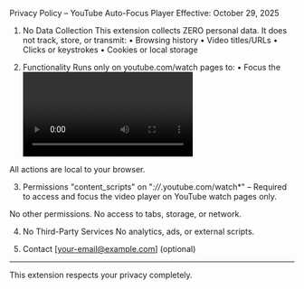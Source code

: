 Privacy Policy – YouTube Auto-Focus Player
Effective: October 29, 2025

1. No Data Collection
This extension collects ZERO personal data. It does not track, store, or transmit:
• Browsing history
• Video titles/URLs
• Clicks or keystrokes
• Cookies or local storage

2. Functionality
Runs only on youtube.com/watch pages to:
• Focus the <video> player
• Re-focus after clicks on volume/settings
• Observe DOM for delayed player load

All actions are local to your browser.

3. Permissions
"content_scripts" on "*://*.youtube.com/watch*" – Required to access and focus the video player on YouTube watch pages only.

No other permissions. No access to tabs, storage, or network.

4. No Third-Party Services
No analytics, ads, or external scripts.

5. Contact
[your-email@example.com] (optional)

--- 
This extension respects your privacy completely.
